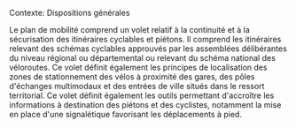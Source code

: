Contexte: Dispositions générales

Le plan de mobilité comprend un volet relatif à la continuité et à la sécurisation des itinéraires cyclables et piétons. Il comprend les itinéraires relevant des schémas cyclables approuvés par les assemblées délibérantes du niveau régional ou départemental ou relevant du schéma national des véloroutes. Ce volet définit également les principes de localisation des zones de stationnement des vélos à proximité des gares, des pôles d'échanges multimodaux et des entrées de ville situés dans le ressort territorial. Ce volet définit également les outils permettant d'accroître les informations à destination des piétons et des cyclistes, notamment la mise en place d'une signalétique favorisant les déplacements à pied.